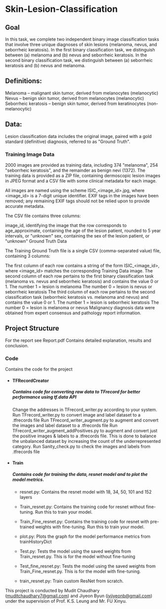 # Skin-Lesion-Classification

## Goal 
In this task, we complete two independent binary image classification tasks that involve three unique diagnoses of skin lesions (melanoma, nevus, and seborrheic keratosis). In the first binary classification task, we distinguish between (a) melanoma and (b) nevus and seborrheic keratosis. In the second binary classification task, we distinguish between (a) seborrheic keratosis and (b) nevus and melanoma.

## Definitions:

Melanoma – malignant skin tumor, derived from melanocytes (melanocytic)
Nevus – benign skin tumor, derived from melanocytes (melanocytic)
Seborrheic keratosis – benign skin tumor, derived from keratinocytes (non-melanocytic)

## Data:
Lesion classification data includes the original image, paired with a gold standard (definitive) diagnosis, referred to as "Ground Truth".

### Training Image Data

2000 images are provided as training data, including 374 "melanoma", 254 "seborrheic keratosis", and the remainder as benign nevi (1372). The training data is provided as a ZIP file, containing dermoscopic lesion images in JPEG format and a CSV file with some clinical metadata for each image.

All images are named using the scheme ISIC_<image_id>.jpg, where <image_id> is a 7-digit unique identifier. EXIF tags in the images have been removed; any remaining EXIF tags should not be relied upon to provide accurate metadata.

The CSV file contains three columns:

image_id, identifying the image that the row corresponds to
age_approximate, containing the age of the lesion patient, rounded to 5 year intervals, or "unknown"
sex, containing the sex of the lesion patient, or "unknown"
Ground Truth Data

The Training Ground Truth file is a single CSV (comma-separated value) file, containing 3 columns:

The first column of each row contains a string of the form ISIC_<image_id>, where <image_id> matches the corresponding Training Data image.
The second column of each row pertains to the first binary classification task (melanoma vs. nevus and seborrheic keratosis) and contains the value 0 or 1.
The number 1 = lesion is melanoma
The number 0 = lesion is nevus or seborrheic keratosis
The third column of each row pertains to the second classification task (seborrheic keratosis vs. melanoma and nevus) and contains the value 0 or 1.
The number 1 = lesion is seborrheic keratosis
The number 0 = lesion is melanoma or nevus
Malignancy diagnosis data were obtained from expert consensus and pathology report information.
## Project Structure
For the report see Report.pdf
Contains detailed explanation, results and conclusion.
### Code
Contains the code for the project

* #### TFRecordCreator
    ##### Contains code for converting raw data to TFrecord for better performance using tf.data API
    Change the addresses in TFrecord_writer.py according to your system.
    Run TFrecord_writer.py to convert image and label dataset to a .tfrecords file
    Run TFrecord\_writer\_augment.py to augment and convert the images and label dataset to a .tfrecords file
    Run TFrecord\_writer\_augment\_addPositives.py to augment and convert just the positive images & labels to a .tfrecords file. This is done to balance the unbalanced dataset by increasing the count of the underrepresented category.
    Run Sanity\_check.py to check the images and labels from .tfrecords file 

* #### Train
    ##### Contains code for training the data, resnet model and to plot the model metrics.
    * resnet.py: Contains the resnet model with 18, 34, 50, 101 and 152 layers

    * Train\_resnet.py: Contains the training code for resnet without fine-tuning. Run this to train your model.
    
    * Train\_Fine\_resnet.py: Contains the training code for resnet with pre-trained weights with fine-tuning. Run this to train your model.
    
    * plot.py: Plots the graph for the model performance metrics from trainHistoryDict

    * Test.py: Tests the model using the saved weights from Train\_resnet.py. This is for the model without fine-tuning

    * Test\_fine\_resnet.py: Tests the model using the saved weights from Train\_Fine\_resnet.py. This is for the model with fine-tuning.

    * train_resnet.py: Train custom ResNet from scratch.

This project is conducted by Mudit Chaudhary (muditchaudhary7@gmail.com) and Jiyeon Byun (ivjiyeonb@gmail.com) under the supervision of Prof. K.S. Leung and Mr. FU Xinyu.

